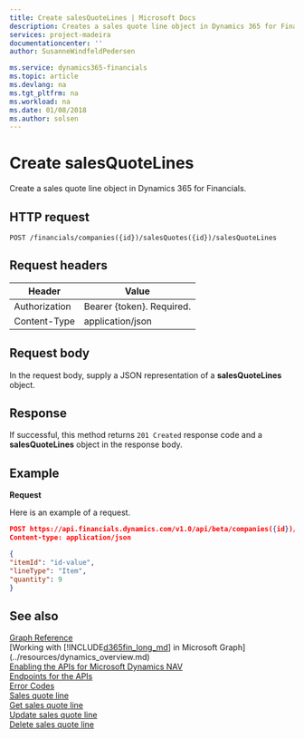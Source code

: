 ```yaml
---
title: Create salesQuoteLines | Microsoft Docs
description: Creates a sales quote line object in Dynamics 365 for Financials.
services: project-madeira
documentationcenter: ''
author: SusanneWindfeldPedersen

ms.service: dynamics365-financials
ms.topic: article
ms.devlang: na
ms.tgt_pltfrm: na
ms.workload: na
ms.date: 01/08/2018
ms.author: solsen
---
```


# Create salesQuoteLines
Create a sales quote line object in Dynamics 365 for Financials.

## HTTP request

```
POST /financials/companies({id})/salesQuotes({id})/salesQuoteLines
```

## Request headers

|Header|Value|
|------|-----|
|Authorization  |Bearer {token}. Required.    |
|Content-Type  |application/json    |

## Request body
In the request body, supply a JSON representation of a **salesQuoteLines** object.

## Response
If successful, this method returns ```201 Created``` response code and a **salesQuoteLines** object in the response body.

## Example

**Request**

Here is an example of a request.

```json
POST https://api.financials.dynamics.com/v1.0/api/beta/companies({id})/salesQuotes({id})/salesQuoteLines
Content-type: application/json

{
"itemId": "id-value",
"lineType": "Item",
"quantity": 9
}
```

## See also
[Graph Reference](../api/dynamics_graph_reference.md)  
[Working with [!INCLUDE[d365fin_long_md](../../includes/d365fin_long_md.md)] in Microsoft Graph](../resources/dynamics_overview.md)  
[Enabling the APIs for Microsoft Dynamics NAV](../../enabling-apis-for-dynamics-nav.md)  
[Endpoints for the APIs](../../endpoints-apis-for-dynamics.md)  
[Error Codes](../dynamics_error_codes.md)  
[Sales quote line](../resources/dynamics_salesquoteline.md)  
[Get sales quote line](../api/dynamics_salesquoteline_get.md)  
[Update sales quote line](../api/dynamics_salesquoteline_update.md)  
[Delete sales quote line](../api/dynamics_salesquoteline_delete.md)  
